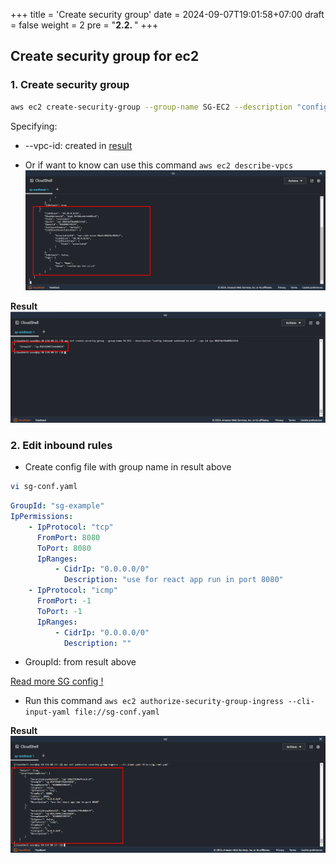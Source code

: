+++
title = 'Create security group'
date = 2024-09-07T19:01:58+07:00
draft = false
weight = 2
pre = "<b>2.2. </b>"
+++

## Create security group for ec2
### 1. Create security group
```bash
aws ec2 create-security-group --group-name SG-EC2 --description "config inbound outbound to ec2" --vpc-id example
```

Specifying:
- --vpc-id: created in [result](/create-vpc/config-cloushell/#3-create-vpc-bash)

- Or if want to know can use this command ```aws ec2 describe-vpcs```
    ![alt text](image.png)

**Result**
![alt text](image-2.png)

### 2. Edit inbound rules

- Create config file with group name in result above
```bash
vi sg-conf.yaml
```

```yaml
GroupId: "sg-example"
IpPermissions:
    - IpProtocol: "tcp"
      FromPort: 8080
      ToPort: 8080
      IpRanges:
          - CidrIp: "0.0.0.0/0"
            Description: "use for react app run in port 8080"
    - IpProtocol: "icmp"
      FromPort: -1
      ToPort: -1
      IpRanges:
          - CidrIp: "0.0.0.0/0"
            Description: ""
```

- GroupId: from result above

[Read more SG config !](https://docs.aws.amazon.com/cli/latest/reference/ec2/authorize-security-group-ingress.html)

- Run this command ```aws ec2 authorize-security-group-ingress --cli-input-yaml file://sg-conf.yaml ```

**Result**
![alt text](image-3.png)







